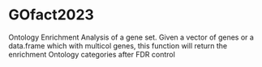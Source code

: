 # GOfact2023
Ontology Enrichment Analysis of a gene set. Given a vector of genes or a data.frame which with multicol genes, this function will return the enrichment Ontology categories after FDR control
